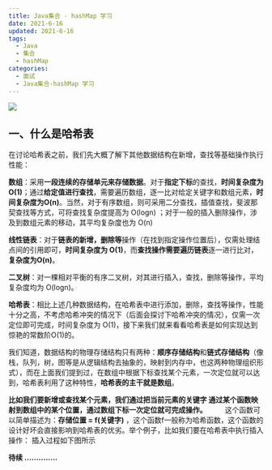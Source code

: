 ```yaml
---
title: Java集合 - hashMap 学习
date: 2021-6-16
updated: 2021-6-16
tags:
  - Java
  - 集合
  - hashMap
categories:
  - 面试
  - Java集合-hashMap 学习
---
```


![](http://qiniu.zhouhongyin.top/2022/06/12/1655042228-img.jpg)



<!-- more -->

## 一、什么是哈希表

在讨论哈希表之前，我们先大概了解下其他数据结构在新增，查找等基础操作执行性能：

**数组**：采用**一段连续的存储单元来存储数据**。对于**指定下标**的查找，**时间复杂度为O(1)**；通过**给定值进行查找**，需要遍历数组，逐一比对给定关键字和数组元素，**时间复杂度为O(n)**。当然，对于有序数组，则可采用二分查找，插值查找，斐波那契查找等方式，可将查找复杂度提高为 O(logn) ；对于一般的插入删除操作，涉及到数组元素的移动，其平均复杂度也为 O(n)

**线性链表**：对于**链表的新增，删除等**操作（在找到指定操作位置后），仅需处理结点间的引用即可，**时间复杂度为 O(1)**，而**查找操作需要遍历链表**逐一进行比对，**复杂度为O(n)**。

**二叉树**：对一棵相对平衡的有序二叉树，对其进行插入，查找，删除等操作，平均复杂度均为 O(logn)。

**哈希表**：相比上述几种数据结构，在哈希表中进行添加，删除，查找等操作，性能十分之高，不考虑哈希冲突的情况下（后面会探讨下哈希冲突的情况），仅需一次定位即可完成，时间复杂度为 O(1)，接下来我们就来看看哈希表是如何实现达到惊艳的常数阶O(1)的。

我们知道，数据结构的物理存储结构只有两种：**顺序存储结构**和**链式存储结构**（像栈，队列，树，图等是从逻辑结构去抽象的，映射到内存中，也这两种物理组织形式），而在上面我们提到过，在数组中根据下标查找某个元素，一次定位就可以达到，哈希表利用了这种特性，**哈希表的主干就是数组**。

**比如我们要新增或查找某个元素，我们通过把当前元素的关键字 通过某个函数映射到数组中的某个位置，通过数组下标一次定位就可完成操作。**
　　
这个函数可以简单描述为：**存储位置 = f(关键字)** ，这个函数f一般称为哈希函数，这个函数的设计好坏会直接影响到哈希表的优劣。举个例子，比如我们要在哈希表中执行插入操作：
插入过程如下图所示

**待续 ..............**